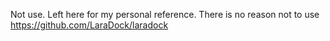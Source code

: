 Not use. Left here for my personal reference.
There is no reason not to use https://github.com/LaraDock/laradock 